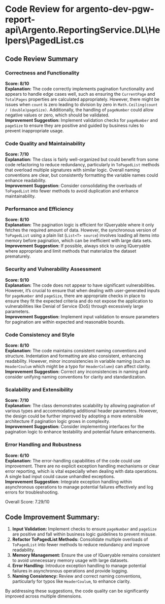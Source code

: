 # Code Review for argento-dev-pgw-report-api\Argento.ReportingService.DL\Helpers\PagedList.cs

## Code Review Summary

### Correctness and Functionality
**Score: 8/10**  
**Explanation:** The code correctly implements pagination functionality and appears to handle edge cases well, such as ensuring the `CurrentPage` and `TotalPages` properties are calculated appropriately. However, there might be issues when `count` is zero leading to division by zero in `Math.Ceiling(count / (double)pageSize)`. Additionally, the handling of `pageNumber` could allow negative values or zero, which should be validated.  
**Improvement Suggestion:** Implement validation checks for `pageNumber` and `pageSize` to ensure they are positive and guided by business rules to prevent inappropriate usage.

### Code Quality and Maintainability
**Score: 7/10**  
**Explanation:** The class is fairly well-organized but could benefit from some code refactoring to reduce redundancy, particularly in `ToPagedList` methods that overload multiple signatures with similar logic. Overall naming conventions are clear, but consistently formatting the variable names could enhance readability.  
**Improvement Suggestion:** Consider consolidating the overloads of `ToPagedList` into fewer methods to avoid duplication and enhance maintainability.

### Performance and Efficiency
**Score: 8/10**  
**Explanation:** The pagination logic is efficient for IQueryable where it only fetches the required amount of data. However, the synchronous version of `ToPagedList` using a plain list (`List<T> source`) involves loading all items into memory before pagination, which can be inefficient with large data sets.  
**Improvement Suggestion:** If possible, always stick to using IQueryable where appropriate and limit methods that materialize the dataset prematurely.

### Security and Vulnerability Assessment
**Score: 9/10**  
**Explanation:** The code does not appear to have significant vulnerabilities. However, it’s crucial to ensure that when dealing with user-generated inputs for `pageNumber` and `pageSize`, there are appropriate checks in place to ensure they fit the expected criteria and do not expose the application to vulnerabilities like Denial of Service (DoS) through excessively large parameters.  
**Improvement Suggestion:** Implement input validation to ensure parameters for pagination are within expected and reasonable bounds.

### Code Consistency and Style
**Score: 8/10**  
**Explanation:** The code maintains consistent naming conventions and structure. Indentation and formatting are also consistent, enhancing readability. However, minor inconsistencies in variable naming (such as `HeaderCoulum` which might be a typo for `HeaderColumn`) can affect clarity.  
**Improvement Suggestion:** Correct any inconsistencies in naming and consider unifying naming conventions for clarity and standardization.

### Scalability and Extensibility
**Score: 7/10**  
**Explanation:** The class demonstrates scalability by allowing pagination of various types and accommodating additional header parameters. However, the design could be further improved by adopting a more extensible architecture if pagination logic grows in complexity.  
**Improvement Suggestion:** Consider implementing interfaces for the pagination logic to enhance testability and potential future enhancements.

### Error Handling and Robustness
**Score: 6/10**  
**Explanation:** The error-handling capabilities of the code could use improvement. There are no explicit exception handling mechanisms or clear error reporting, which is vital especially when dealing with data operations. A single bad input could cause unhandled exceptions.  
**Improvement Suggestion:** Integrate exception handling within asynchronous operations to manage potential failures effectively and log errors for troubleshooting.

Overall Score: 7.29/10

## Code Improvement Summary:
1. **Input Validation:** Implement checks to ensure `pageNumber` and `pageSize` are positive and fall within business logic guidelines to prevent misuse.
2. **Refactor ToPagedList Methods:** Consolidate multiple overloads of `ToPagedList` into fewer methods to reduce redundancy and improve readability.
3. **Memory Management:** Ensure the use of IQueryable remains consistent to avoid unnecessary memory usage with large datasets.
4. **Error Handling:** Introduce exception handling to manage potential failures in asynchronous operations and provide logging.
5. **Naming Consistency:** Review and correct naming conventions, particularly for typos like `HeaderCoulum`, to enhance clarity.

By addressing these suggestions, the code quality can be significantly improved across multiple dimensions.